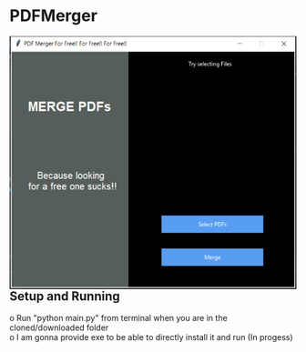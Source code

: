 # PDFMerger
<img src="SampleImages/2.png"
     alt="App GUI"
     style="float: left; margin-right: 10px;" />
    
<h2>Setup and Running</h2>
o	  Run "python main.py" from terminal when you are in the cloned/downloaded folder
<br>
o	  I am gonna provide exe to be able to directly install it and run (In progess)

